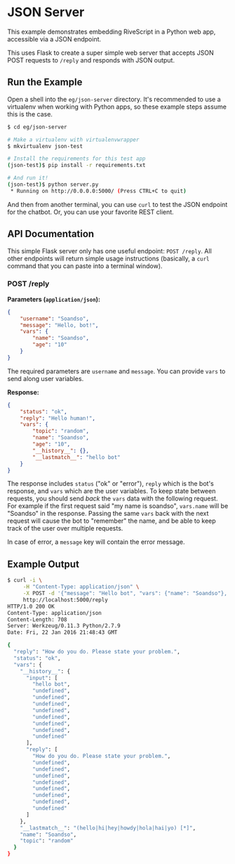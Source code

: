# JSON Server

This example demonstrates embedding RiveScript in a Python web app,
accessible via a JSON endpoint.

This uses Flask to create a super simple web server that accepts JSON POST
requests to `/reply` and responds with JSON output.

## Run the Example

Open a shell into the `eg/json-server` directory. It's recommended to use a
virtualenv when working with Python apps, so these example steps assume this
is the case.

```bash
$ cd eg/json-server

# Make a virtualenv with virtualenvwrapper
$ mkvirtualenv json-test

# Install the requirements for this test app
(json-test)$ pip install -r requirements.txt

# And run it!
(json-test)$ python server.py
 * Running on http://0.0.0.0:5000/ (Press CTRL+C to quit)
```

And then from another terminal, you can use `curl` to test the JSON endpoint for
the chatbot. Or, you can use your favorite REST client.

## API Documentation

This simple Flask server only has one useful endpoint: `POST /reply`. All
other endpoints will return simple usage instructions (basically, a `curl`
command that you can paste into a terminal window).

### POST /reply

**Parameters (`application/json`):**

```json
{
	"username": "Soandso",
	"message": "Hello, bot!",
	"vars": {
		"name": "Soandso",
		"age": "10"
	}
}
```

The required parameters are `username` and `message`. You can provide `vars` to
send along user variables.

**Response:**

```json
{
	"status": "ok",
	"reply": "Hello human!",
	"vars": {
		"topic": "random",
		"name": "Soandso",
		"age": "10",
		"__history__": {},
		"__lastmatch__": "hello bot"
	}
}
```

The response includes `status` ("ok" or "error"), `reply` which is the bot's
response, and `vars` which are the user variables. To keep state between
requests, you should send *back* the `vars` data with the following request.
For example if the first request said "my name is soandso", `vars.name` will
be "Soandso" in the response. Passing the same `vars` back with the next
request will cause the bot to "remember" the name, and be able to keep track of
the user over multiple requests.

In case of error, a `message` key will contain the error message.

## Example Output

```bash
$ curl -i \
     -H "Content-Type: application/json" \
     -X POST -d '{"message": "Hello bot", "vars": {"name": "Soandso"}, "username": "soandso"}' \
     http://localhost:5000/reply
HTTP/1.0 200 OK
Content-Type: application/json
Content-Length: 708
Server: Werkzeug/0.11.3 Python/2.7.9
Date: Fri, 22 Jan 2016 21:48:43 GMT

{
  "reply": "How do you do. Please state your problem.",
  "status": "ok",
  "vars": {
    "__history__": {
      "input": [
        "hello bot",
        "undefined",
        "undefined",
        "undefined",
        "undefined",
        "undefined",
        "undefined",
        "undefined",
        "undefined"
      ],
      "reply": [
        "How do you do. Please state your problem.",
        "undefined",
        "undefined",
        "undefined",
        "undefined",
        "undefined",
        "undefined",
        "undefined",
        "undefined"
      ]
    },
    "__lastmatch__": "(hello|hi|hey|howdy|hola|hai|yo) [*]",
    "name": "Soandso",
    "topic": "random"
  }
}
```
